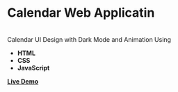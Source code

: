  <b><h1>Calendar Web Applicatin</h1></b><br>
 Calendar UI Design with Dark Mode and Animation Using <b> <ul><li>HTML</li> <li>CSS</li> <li>JavaScript</li></ul>
 <a href="https://arjunkumaras.github.io/Calendar-Web-Application/">Live Demo</a></b>
